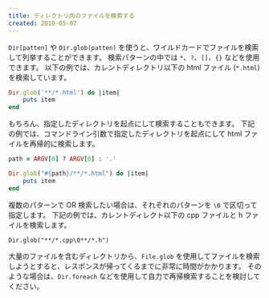 ```yaml
---
title: ディレクトリ内のファイルを検索する
created: 2010-05-07
---
```


`Dir[patten]` や `Dir.glob(patten)` を使うと、ワイルドカードでファイルを検索して列挙することができます。
検索パターンの中では `*`、`?`、`[]`、`{}` などを使用できます。
以下の例では、カレントディレクトリ以下の html ファイル (`*.html`) を検索しています。

```ruby
Dir.glob('**/*.html') do |item|
    puts item
end
```

もちろん、指定したディレクトリを起点にして検索することもできます。
下記の例では、コマンドライン引数で指定したディレクトリを起点にして html ファイルを再帰的に検索します。

```ruby
path = ARGV[0] ? ARGV[0] : '.'

Dir.glob("#{path}/**/*.html") do |item|
    puts item
end
```

複数のパターンで OR 検索したい場合は、それぞれのパターンを `\0` で区切って指定します。
下記の例では、カレントディレクト以下の cpp ファイルと h ファイルを検索します。

```
Dir.glob("**/*.cpp\0**/*.h")
```

大量のファイルを含むディレクトリから、`File.glob` を使用してファイルを検索しようとすると、レスポンスが帰ってくるまでに非常に時間がかかります。
そのような場合は、`Dir.foreach` などを使用して自力で再帰検索することを検討してください。

